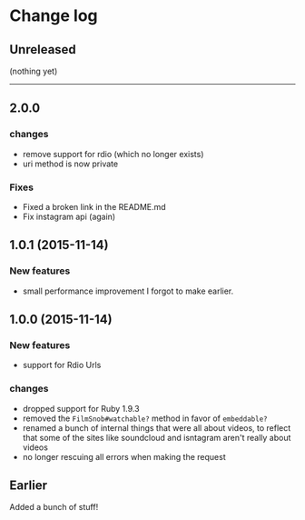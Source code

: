 # Change log

## Unreleased

(nothing yet)

* * *

## 2.0.0

### changes

* remove support for rdio (which no longer exists)
* uri method is now private

### Fixes

* Fixed a broken link in the README.md
* Fix instagram api (again)

## 1.0.1 (2015-11-14)

### New features

* small performance improvement I forgot to make earlier.

## 1.0.0 (2015-11-14)

### New features

* support for Rdio Urls

### changes

* dropped support for Ruby 1.9.3
* removed the `FilmSnob#watchable?` method in favor of `embeddable?`
* renamed a bunch of internal things that were all about videos, to reflect that
  some of the sites like soundcloud and isntagram aren't really about videos
* no longer rescuing all errors when making the request

## Earlier

Added a bunch of stuff!
